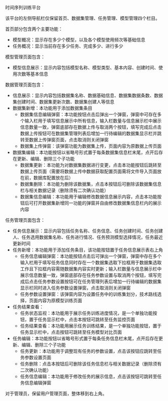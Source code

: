 时间序列训练平台

该平台的左侧导航栏仅保留首页、数据集管理、任务管理、模型管理四个栏目。

首页部分包含两个主要功能：
- 模型概况：显示存在多少个模型，以及各个模型使用频次等基础信息
- 任务概况：显示当前存在多少任务、完成多少、进行多少

模型管理页面包含：
- 模型信息展示：显示内容包括模型名称、模型类型、基本内容、创建时间、使用次数等基本信息

数据管理页面包含：
- 信息展示：显示内容包括数据集名称、数据基础信息、数据集数据条数、数据集创建时间、数据集更新次数、数据集创建人等信息
- 数据集新增：本功能用于添加数据集条目
  - 数据集信息编辑弹窗：本功能按钮点击后弹出一个弹窗，弹窗中可存在多个输入栏用于填写信息展示中所有信息，输入栏数量与信息展示栏中展示信息数量一致，弹窗底部存在数据上传与取消两个按钮，填写完成后点击数据上传按钮可在数据集管理列表后增加一行待编辑的数据集显示栏并跳转至数据上传弹窗页面，点击取消则关闭弹窗
  - 数据集上传弹窗：该弹窗功能为数据集上传，页面内容为原数据上传页面
- 数据集编辑：本功能按钮以省略号形式置于每条数据集信息栏末尾，点开后存在更新、编辑、删除三个子功能
  - 数据集更新：本功能为对数据集数据进行变更，点击本功能按钮后跳转至数据上传页面（需要将数据上传中数据获取配置页面需将文件导入页面放在前，数据库配置放在后）
  - 数据集删除：本功能为删除该数据集，点击本按钮后可删除该数据集信息栏与相关数据记录（删除须有二次确认功能）
  - 数据集信息编辑：本功能用于编辑修改数据信息展示内容，点击本功能按钮后可打开数据集新增同一功能的弹窗并自由修改数据集信息栏内的展示内容

任务管理页面包含：
- 任务信息展示：显示内容包括任务名称、任务信息、任务创建时间、任务创建人、任务选用数据集名称、任务进行情况、任务预测模型选择情况，任务最近更新时间
- 任务新增：本功能用于添加任务条目，该功能按钮置于任务信息展示表右上角
  - 任务信息编辑弹窗：本功能按钮点击后可弹出一个弹窗，弹窗中存在多个输入栏用于填写任务信息同时存在一个数据集选取下拉框用于数据集选取工作且下拉框内容需随数据集内容实时更新；输入栏数量与信息展示栏中展示信息数量一致，弹窗底部存在任务参数设置与取消两个按钮，填写完成后点击任务参数设置按钮可在任务管理列表后增加一行待编辑的数据集显示栏同时进入任务参数设置弹窗，点击取消则关闭弹窗
  - 任务参数设置弹窗：该弹窗内容为设置任务中的训练集划分，技术路线选择，页面内容为原模型训练页面
- 任务结果查看：
  - 任务状态监视：本功能用于展示任务训练进度情况，是一个单独功能按钮，置于任务显示栏中，点击本按钮可跳转至任务监控页面
  - 任务结果查看：本功能用展示任务训练结果，是一个单独功能按钮，置于任务显示栏中，点击按钮可跳转至任务模型对比页面
- 任务编辑：本功能按钮以省略号形式置于每条任务信息栏末尾，点开后存在更新、编辑、删除三个子功能
  - 任务更新：本功能用于调整现有任务的参数设置，点击该按钮应跳转至任务参数设置页面
  - 任务删除：点击本按钮后可删除该任务信息栏与相关数据记录（删除须有二次确认功能）
  - 任务信息编辑：本功能用于修改任务的展示信息，点击该按钮可跳转至任务信息编辑弹窗

对于管理员，保留用户管理页面，整体移到右上角。